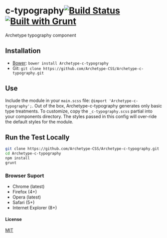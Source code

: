 # c-typography[![Build Status](https://secure.travis-ci.org/Archetype-CSS/Archetype-c-typography.png?branch=master)](http://travis-ci.org/Archetype-CSS/Archetype-c-typography) [![Built with Grunt](https://cdn.gruntjs.com/builtwith.png)](http://gruntjs.com/)

Archetype typography component

## Installation
  * [Bower](http://bower.io): `bower install Archetype-c-typography`
  * Git: `git clone https://github.com/Archetype-CSS/Archetype-c-typography.git`

## Use
Include the module in your `main.scss` file: `@import
'Archetype-c-typography';`. Out of the box, Archetype-c-typography generates only basic type treatments. To
customize, copy the `_c-typography.scss` partial into your components
directory. The styles passed in this config will over-ride the default styles
for the module.

## Run the Test Locally

```bash
git clone https://github.com/Archetype-CSS/Archetype-c-typography.git
cd Archetype-c-typography
npm install
grunt
```

### Browser Suport
  * Chrome (latest)
  * Firefox (4+)
  * Opera (latest)
  * Safari (5+)
  * Internet Explorer (8+)

#### License
[MIT](/LICENSE.md)

